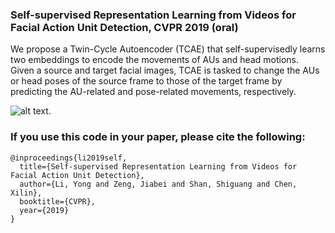 ### Self-supervised Representation Learning from Videos for Facial Action Unit Detection, CVPR 2019 (oral)

We propose a Twin-Cycle Autoencoder (TCAE) that self-supervisedly learns two embeddings to encode the movements of AUs and head motions.
<br />Given a source and target facial images, TCAE is tasked to change the AUs or head poses of the source frame to those of the target frame by predicting the AU-related and pose-related movements, respectively. 

![alt text](https://github.com/mysee1989/TCAE/tree/master/img/3-cropped.jpg).<br />


### If you use this code in your paper, please cite the following:
```
@inproceedings{li2019self,
  title={Self-supervised Representation Learning from Videos for Facial Action Unit Detection},
  author={Li, Yong and Zeng, Jiabei and Shan, Shiguang and Chen, Xilin},
  booktitle={CVPR},
  year={2019}
}
```
